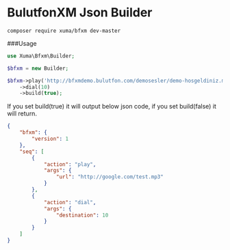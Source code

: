 # BulutfonXM Json Builder

```shell
composer require xuma/bfxm dev-master
```

###Usage

```php
use Xuma\Bfxm\Builder;

$bfxm = new Builder;

$bfxm->play('http://bfxmdemo.bulutfon.com/demosesler/demo-hosgeldiniz.mp3')
	->dial(10)
	->build(true);
```
If you set build(true) it will output below json code, if you set build(false) it will return.

```json
{
    "bfxm": {
        "version": 1
    },
    "seq": [
        {
            "action": "play",
            "args": {
                "url": "http://google.com/test.mp3"
            }
        },
        {
            "action": "dial",
            "args": {
                "destination": 10
            }
        }
    ]
}

```


